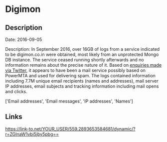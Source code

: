 # Digimon

## Description

Date: 2016-09-05

Description:
In September 2016, over 16GB of logs from a service indicated to be digimon.co.in were obtained, most likely from an unprotected Mongo DB instance. The service ceased running shortly afterwards and no information remains about the precise nature of it. Based on <a href="https://twitter.com/troyhunt/status/1045178309926051840" target="_blank" rel="noopener">enquiries made via Twitter</a>, it appears to have been a mail service possibly based on PowerMTA and used for delivering spam. The logs contained information including 7.7M unique email recipients (names and addresses), mail server IP addresses, email subjects and tracking information including mail opens and clicks.


['Email addresses', 'Email messages', 'IP addresses', 'Names']

## Links

https://link-to.net/YOUR_USER/559.2893653584681/dynamic/?r=ZGlnaW1vbi5jby5pbg==